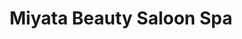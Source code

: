 ---
title: "Miyata Beauty Saloon Spa"
url: /antipolo/miyata-beauty-saloon-spa/
shop: hairdresser
---